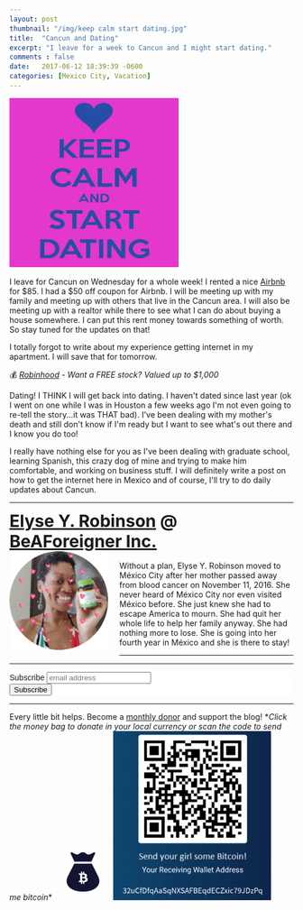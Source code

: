 ```yaml
---
layout: post
thumbnail: "/img/keep calm start dating.jpg"
title:  "Cancun and Dating"
excerpt: "I leave for a week to Cancun and I might start dating."
comments : false
date:   2017-06-12 18:39:39 -0600
categories: [Mexico City, Vacation]
---
```


<img src="/img/keep calm start dating.jpg" width="300" height="300" alt="Keep Calm Start Dating">

I leave for Cancun on Wednesday for a whole week! I rented a nice <a href="https://www.airbnb.com/c/elyser93?currency=USD" target="_blank" rel="noopener noreferrer">Airbnb</a> for $85. I had a $50 off coupon for Airbnb. I will be meeting up with my family and meeting up with others that live in the Cancun area. I will also be meeting up with a realtor while there to see what I can do about buying a house somewhere. I can put this rent money towards something of worth. So stay tuned for the updates on that!

I totally forgot to write about my experience getting internet in my apartment. I will save that for tomorrow.

💰 <i><a href="https://join.robinhood.com/elyser17" target="_blank">Robinhood</a> - Want a FREE stock? Valued up to $1,000</i>

Dating! I THINK I will get back into dating. I haven't dated since last year (ok I went on one while I was in Houston a few weeks ago I'm not even going to re-tell the story...it was THAT bad). I've been dealing with my mother's death and still don't know if I'm ready but I want to see what's out there and I know you do too!

I really have nothing else for you as I've been dealing with graduate school, learning Spanish, this crazy dog of mine and trying to make him comfortable, and working on business stuff. I will definitely write a post on how to get the internet here in Mexico and of course, I'll try to do daily updates about Cancun.

<hr>

<div style="font-size: 30px; font-weight: bold;"><a href="https://elyserobinson.com" target="_blank">Elyse Y. Robinson</a> @ <a href="https://www.beaforeigner.com" target="_blank">BeAForeigner Inc.</a></div>
<div style="float: left; padding: 0 20px 20px 0;"><img src="/img/me86.gif" width="175" height="175" alt="Elyse Y. Robinson"></div>
<br>
Without a plan, Elyse Y. Robinson moved to México City after her mother passed away from blood cancer on November 11, 2016. She never heard of México City nor even visited México before. She just knew she had to escape America to mourn. She had quit her whole life to help her family anyway. She had nothing more to lose. She is going into her fourth year in México and she is there to stay!

<hr>

<div class="sharethis-inline-share-buttons"></div>

<hr>

<!-- Begin Mailchimp Signup Form -->
<link href="//cdn-images.mailchimp.com/embedcode/horizontal-slim-10_7.css" rel="stylesheet" type="text/css">
<style type="text/css">
	#mc_embed_signup{background:#fff; clear:left; font:14px Helvetica,Arial,sans-serif; width:100%;}
	/* Add your own Mailchimp form style overrides in your site stylesheet or in this style block.
	   We recommend moving this block and the preceding CSS link to the HEAD of your HTML file. */
</style>
<div id="mc_embed_signup">
<form action="https://elyserobinson.us14.list-manage.com/subscribe/post?u=d8681ae8829338461cc453b4a&amp;id=f1fd37520f" method="post" id="mc-embedded-subscribe-form" name="mc-embedded-subscribe-form" class="validate" target="_blank" novalidate>
    <div id="mc_embed_signup_scroll">
	<label for="mce-EMAIL">Subscribe</label>
	<input type="email" value="" name="EMAIL" class="email" id="mce-EMAIL" placeholder="email address" required>
    <!-- real people should not fill this in and expect good things - do not remove this or risk form bot signups-->
    <div style="position: absolute; left: -5000px;" aria-hidden="true"><input type="text" name="b_d8681ae8829338461cc453b4a_f1fd37520f" tabindex="-1" value=""></div>
    <div class="clear"><input type="submit" value="Subscribe" name="subscribe" id="mc-embedded-subscribe" class="button"></div>
    </div>
</form>
</div>

<!--End mc_embed_signup-->

<hr>

<div class="text-align: center">
Every little bit helps. Become a <a href="https://liberapay.com/elyserobinson" target="_blank">monthly donor</a> and support the blog! *<i>Click the money bag to donate in your local currency or scan the code to send me bitcoin</i>*
<a href="https://liberapay.com/elyserobinson" target="_blank"><img src="/img/419_money_bag_BTC_solid.gif" width="100" height="100" alt="Love Elyse? Send some money!"></a>

<picture>
  <source srcset="/img/bitcoin.webp" type="image/webp">
  <source srcset="/img/bitcoin.jpeg" type="image/jpeg">
  <img src="/img/bitcoin.jpeg" width="280" height="300" alt="Love Elyse? Send some bitcoin!">
</picture>
</div>
